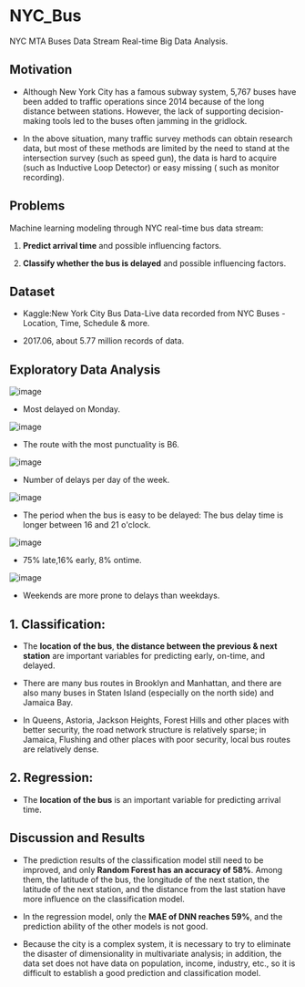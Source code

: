 # NYC_Bus
NYC MTA Buses Data Stream Real-time Big Data Analysis.

## Motivation

- Although New York City has a famous subway system, 5,767 buses have been added to traffic operations since 2014 because of the long distance between stations. However, the lack of supporting decision-making tools led to the buses often jamming in the gridlock.

- In the above situation, many traffic survey methods can obtain research data, but most of these methods are limited by the need to stand at the intersection survey (such as speed gun), the data is hard to acquire (such as Inductive Loop Detector) or easy missing ( such as monitor recording).


## Problems

Machine learning modeling through NYC real-time bus data stream:

1. **Predict arrival time** and possible influencing factors.

2. **Classify whether the bus is delayed** and possible influencing factors.

## Dataset

- Kaggle:New York City Bus Data-Live data recorded from NYC Buses - Location, Time, Schedule & more.

- 2017.06, about 5.77 million records of data.

## Exploratory Data Analysis

![image](images/Most_Delayed.png)

- Most delayed on Monday.

![image](images/most_punctuality.png)
- The route with the most punctuality is B6.

![image](images/delay_per_day.png)
- Number of delays per day of the week.

![image](images/accuracy_analysis.png)

- The period when the bus is easy to be delayed: 
The bus delay time is longer between 16 and 21 o'clock.

![image](images/pie_chart.png)
- 75% late,16% early, 8% ontime.

![image](images/weekend_delayed.png)
- Weekends are more prone to delays than weekdays.

## 1. Classification: 

- The **location of the bus**, **the distance between the previous & next station** are important variables for predicting early, on-time, and delayed.

- There are many bus routes in Brooklyn and Manhattan, and there are also many buses in Staten Island (especially on the north side) and Jamaica Bay.

- In Queens, Astoria, Jackson Heights, Forest Hills and other places with better security, the road network structure is relatively sparse; in Jamaica, Flushing and other places with poor security, local bus routes are relatively dense.

## 2. Regression: 

- The **location of the bus** is an important variable for predicting arrival time.

## Discussion and Results

- The prediction results of the classification model still need to be improved, and only **Random Forest has an accuracy of 58%**. Among them, the latitude of the bus, the longitude of the next station, the latitude of the next station, and the distance from the last station have more influence on the classification model.

- In the regression model, only the **MAE of DNN reaches 59%**, and the prediction ability of the other models is not good.

- Because the city is a complex system, it is necessary to try to eliminate the disaster of dimensionality in multivariate analysis; in addition, the data set does not have data on population, income, industry, etc., so it is difficult to establish a good prediction and classification model.
